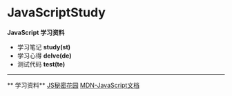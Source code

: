 # JavaScriptStudy
**JavaScript 学习资料**
* 学习笔记  **study(st)**
* 学习心得  **delve(de)**
* 测试代码  **test(te)**

---
** 学习资料**
[JS秘密花园](http://bonsaiden.github.io/JavaScript-Garden/zh/)
[MDN-JavaScript文档](https://developer.mozilla.org/zh-CN/docs/Web/JavaScript/Guide)